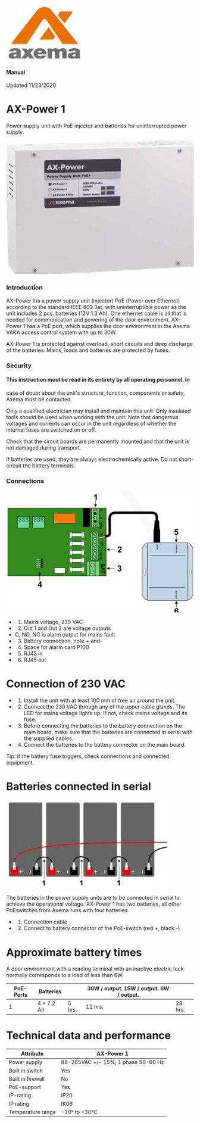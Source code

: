 ![](_page_0_Picture_0.jpeg)

#### Manual

Updated 11/23/2020

# **AX-Power 1**

Power supply unit with PoE injector and batteries for uninterrupted power supply.

![](_page_0_Picture_5.jpeg)

### Introduction

AX-Power 1 is a power supply unit (injector) PoE (Power over Ethernet) according to the standard IEEE 802.3at, with uninterruptible power as the unit includes 2 pcs. batteries (12V 1.3 Ah). One ethernet cable is all that is needed for communication and powering of the door environment. AX-Power 1 has a PoE port, which supplies the door environment in the Axema VAKA access control system with up to 30W.

AX-Power 1 is protected against overload, short circuits and deep discharge of the batteries. Mains, loads and batteries are protected by fuses.

### Security

#### This instruction must be read in its entirety by all operating personnel. In

case of doubt about the unit's structure, function, components or safety, Axema must be contacted.

Only a qualified electrician may install and maintain this unit. Only insulated tools should be used when working with the unit. Note that dangerous voltages and currents can occur in the unit regardless of whether the internal fuses are switched on or off.

Check that the circuit boards are permanently mounted and that the unit is not damaged during transport.

If batteries are used, they are always electrochemically active. Do not short-circuit the battery terminals.

### Connections

![](_page_2_Figure_1.jpeg)

- 1. Mains voltage, 230 VAC
- 2. Out 1 and Out 2 are voltage outputs
- C, NO, NC is alarm output for mains fault
- 3. Battery connection, note + and-
- 4. Space for alarm card P100
- 5. RJ45 in
- 6. RJ45 out

# Connection of 230 VAC

- 1. Install the unit with at least 100 mm of free air around the unit.
- 2. Connect the 230 VAC through any of the upper cable glands. The LED for mains voltage lights up. If not, check mains voltage and its fuse.
- 3. Before connecting the batteries to the battery connection on the main board, make sure that the batteries are connected in serial with the supplied cables.
- 4. Connect the batteries to the battery connector on the main board.

Tip: If the battery fuse triggers, check connections and connected equipment.

# Batteries connected in serial

![](_page_3_Picture_1.jpeg)

The batteries in the power supply units are to be connected in serial to achieve the operational voltage. AX-Power 1 has two batteries, all other PoEswitches from Axema runs with four batteries.

- 1. Connection cable
- 2. Connect to battery connector of the PoE-switch (red +, black -)

# Approximate battery times

A door environment with a reading terminal with an inactive electric lock normally corresponds to a load of less than 6W.

| PoE-Ports | Batteries  |        | 30W / output. 15W / output. 6W / output. |         |
|-----------|------------|--------|------------------------------------------|---------|
| 1         | 4 * 7.2 Ah | 5 hrs. | 11 hrs.                                  | 28 hrs. |

# Technical data and performance

| Attribute         | AX-Power 1                          |
|-------------------|-------------------------------------|
| Power supply      | 88-265VAC +/- 15%, 1 phase 50-60 Hz |
| Built in switch   | Yes                                 |
| Built in firewall | No                                  |
| PoE-support       | Yes                                 |
| IP-rating         | IP20                                |
| IP rating         | IK06                                |
| Temperature range | -10° to +30°C                       |